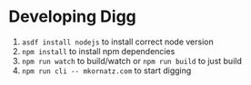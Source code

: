 # Developing Digg

1. `asdf install nodejs` to install correct node version
2. `npm install` to install npm dependencies
3. `npm run watch` to build/watch or `npm run build` to just build
4. `npm run cli -- mkornatz.com` to start digging
